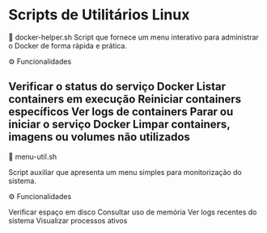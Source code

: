 # Scripts de Utilitários Linux
🐳 docker-helper.sh
Script que fornece um menu interativo para administrar o Docker de forma rápida e prática.

⚙️ Funcionalidades

Verificar o status do serviço Docker
Listar containers em execução
Reiniciar containers específicos
Ver logs de containers
Parar ou iniciar o serviço Docker
Limpar containers, imagens ou volumes não utilizados
------------------------------------------------------------------------------------------------------
🧮 menu-util.sh

Script auxiliar que apresenta um menu simples para monitorização do sistema.

⚙️ Funcionalidades

Verificar espaço em disco
Consultar uso de memória
Ver logs recentes do sistema
Visualizar processos ativos
